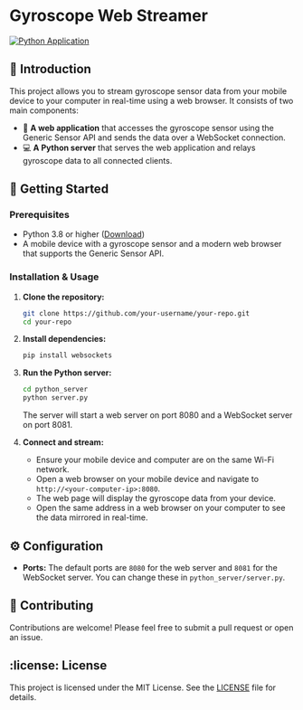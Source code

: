 # Gyroscope Web Streamer

[![Python Application](https://github.com/your-username/your-repo/actions/workflows/python-app.yml/badge.svg)](https://github.com/your-username/your-repo/actions/workflows/python-app.yml)

## :wave: Introduction

This project allows you to stream gyroscope sensor data from your mobile device to your computer in real-time using a web browser. It consists of two main components:

-   :iphone: **A web application** that accesses the gyroscope sensor using the Generic Sensor API and sends the data over a WebSocket connection.
-   :computer: **A Python server** that serves the web application and relays gyroscope data to all connected clients.

## :rocket: Getting Started

### Prerequisites

-   Python 3.8 or higher ([Download](https://www.python.org/downloads/))
-   A mobile device with a gyroscope sensor and a modern web browser that supports the Generic Sensor API.

### Installation & Usage

1.  **Clone the repository:**

    ```bash
    git clone https://github.com/your-username/your-repo.git
    cd your-repo
    ```

2.  **Install dependencies:**

    ```bash
    pip install websockets
    ```

3.  **Run the Python server:**

    ```bash
    cd python_server
    python server.py
    ```

    The server will start a web server on port 8080 and a WebSocket server on port 8081.

4.  **Connect and stream:**
    -   Ensure your mobile device and computer are on the same Wi-Fi network.
    -   Open a web browser on your mobile device and navigate to `http://<your-computer-ip>:8080`.
    -   The web page will display the gyroscope data from your device.
    -   Open the same address in a web browser on your computer to see the data mirrored in real-time.

## :gear: Configuration

-   **Ports:** The default ports are `8080` for the web server and `8081` for the WebSocket server. You can change these in `python_server/server.py`.

## :handshake: Contributing

Contributions are welcome! Please feel free to submit a pull request or open an issue.

## :license: License

This project is licensed under the MIT License. See the [LICENSE](LICENSE) file for details.
